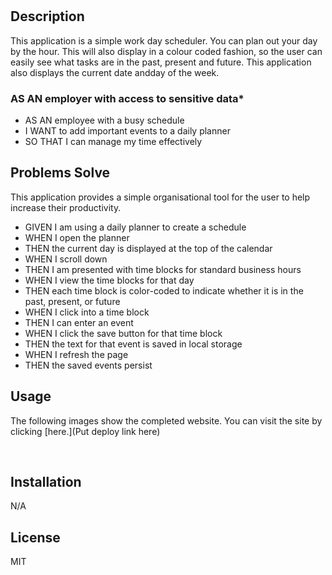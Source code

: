 
# <Javascript Quiz>

## Description

This application is a simple work day scheduler. You can plan out your day by the hour. This will also display in a colour coded fashion, so the user can easily see what tasks are in the past, present and future. This application also displays the current date andday of the week.


### AS AN employer with access to sensitive data*
* AS AN employee with a busy schedule
* I WANT to add important events to a daily planner
* SO THAT I can manage my time effectively

## Problems Solve

This application provides a simple organisational tool for the user to help increase their productivity. 

* GIVEN I am using a daily planner to create a schedule
* WHEN I open the planner
* THEN the current day is displayed at the top of the calendar
* WHEN I scroll down
* THEN I am presented with time blocks for standard business hours
* WHEN I view the time blocks for that day
* THEN each time block is color-coded to indicate whether it is in the past, present, or future
* WHEN I click into a time block
* THEN I can enter an event
* WHEN I click the save button for that time block
* THEN the text for that event is saved in local storage
* WHEN I refresh the page
* THEN the saved events persist



## Usage

The following images show the completed website. You can visit the site by clicking [here.](Put deploy link here)

<img src=".png" alt=""/>

<img src=".png" alt=""/>

<img src=".png" alt=""/>


## Installation

N/A

## License

MIT